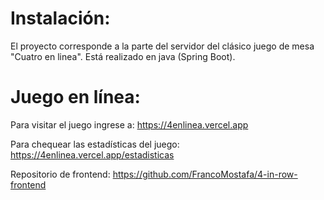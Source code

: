 # Instalación:

El proyecto corresponde a la parte del servidor del clásico juego de mesa "Cuatro en linea". Está realizado en java (Spring Boot).
# Juego en línea:

Para visitar el juego ingrese a:
https://4enlinea.vercel.app

Para chequear las estadísticas del juego:
https://4enlinea.vercel.app/estadisticas

Repositorio de frontend: https://github.com/FrancoMostafa/4-in-row-frontend
